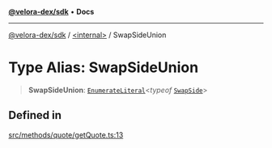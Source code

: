 [**@velora-dex/sdk**](../../README.md) • **Docs**

***

[@velora-dex/sdk](../../globals.md) / [\<internal\>](../README.md) / SwapSideUnion

# Type Alias: SwapSideUnion

> **SwapSideUnion**: [`EnumerateLiteral`](EnumerateLiteral.md)\<*typeof* [`SwapSide`](../../enumerations/SwapSide.md)\>

## Defined in

[src/methods/quote/getQuote.ts:13](https://github.com/VeloraDEX/sdk/blob/master/src/methods/quote/getQuote.ts#L13)
